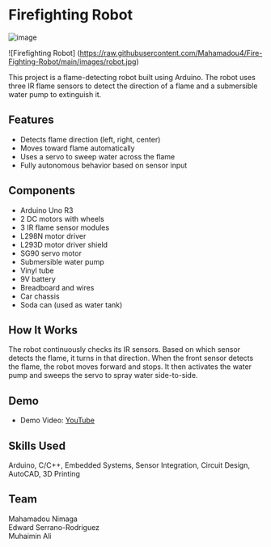 # Firefighting Robot

![image](https://github.com/user-attachments/assets/2ea07175-4bdd-4875-a418-f43e32ea15e9)

![Firefighting Robot]
(https://raw.githubusercontent.com/Mahamadou4/Fire-Fighting-Robot/main/images/robot.jpg)

This project is a flame-detecting robot built using Arduino. The robot uses three IR flame sensors to detect the direction of a flame and a submersible water pump to extinguish it.

## Features

- Detects flame direction (left, right, center)
- Moves toward flame automatically
- Uses a servo to sweep water across the flame
- Fully autonomous behavior based on sensor input

## Components

- Arduino Uno R3  
- 2 DC motors with wheels  
- 3 IR flame sensor modules  
- L298N motor driver  
- L293D motor driver shield  
- SG90 servo motor  
- Submersible water pump  
- Vinyl tube  
- 9V battery  
- Breadboard and wires  
- Car chassis  
- Soda can (used as water tank)

## How It Works

The robot continuously checks its IR sensors. Based on which sensor detects the flame, it turns in that direction. When the front sensor detects the flame, the robot moves forward and stops. It then activates the water pump and sweeps the servo to spray water side-to-side.

## Demo

- Demo Video: [YouTube](https://youtube.com/shorts/Bu0i_9VdLD8?feature=share)  

## Skills Used

Arduino, C/C++, Embedded Systems, Sensor Integration, Circuit Design, AutoCAD, 3D Printing

## Team

Mahamadou Nimaga  
Edward Serrano-Rodriguez  
Muhaimin Ali
